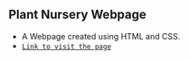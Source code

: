## Plant Nursery Webpage
- A Webpage created using HTML and CSS.
- [`Link to visit the page`](https://usha-725.github.io/html-css/plant-nursery-webpage)